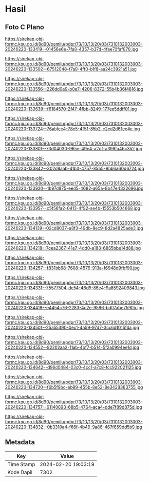 # Hasil

## Foto C Plano

https://sirekap-obj-formc.kpu.go.id/8d90/pemilu/pdpr/73/10/13/20/03/7310132003003-20240220-133419--01456e6e-7fa8-4357-b37d-4fee70faf870.jpg

https://sirekap-obj-formc.kpu.go.id/8d90/pemilu/pdpr/73/10/13/20/03/7310132003003-20240220-133502--67512048-f7a9-4ff0-b1f8-aa24c3921a51.jpg

https://sirekap-obj-formc.kpu.go.id/8d90/pemilu/pdpr/73/10/13/20/03/7310132003003-20240220-133556--226dd0a9-b0e7-4206-8372-55b4b36f4816.jpg

https://sirekap-obj-formc.kpu.go.id/8d90/pemilu/pdpr/73/10/13/20/03/7310132003003-20240220-133639--f6184570-2f47-4fbb-8249-177ee5ddff01.jpg

https://sirekap-obj-formc.kpu.go.id/8d90/pemilu/pdpr/73/10/13/20/03/7310132003003-20240220-133724--76abfec4-78e5-4f51-85b2-c2ed2d61ee4c.jpg

https://sirekap-obj-formc.kpu.go.id/8d90/pemilu/pdpr/73/10/13/20/03/7310132003003-20240220-133801--73d04030-965e-49e4-a2df-a396fa46c352.jpg

https://sirekap-obj-formc.kpu.go.id/8d90/pemilu/pdpr/73/10/13/20/03/7310132003003-20240220-133842--302d8aab-41b0-4757-85b5-9bb6a60d6724.jpg

https://sirekap-obj-formc.kpu.go.id/8d90/pemilu/pdpr/73/10/13/20/03/7310132003003-20240220-133920--1b97d875-eed5-4682-a65a-8b47e4322696.jpg

https://sirekap-obj-formc.kpu.go.id/8d90/pemilu/pdpr/73/10/13/20/03/7310132003003-20240220-133957--c5f56fa2-0413-4f92-ae4b-15553b504668.jpg

https://sirekap-obj-formc.kpu.go.id/8d90/pemilu/pdpr/73/10/13/20/03/7310132003003-20240220-134139--02cd8037-a8f3-49db-8ec9-8d2a4825ade3.jpg

https://sirekap-obj-formc.kpu.go.id/8d90/pemilu/pdpr/73/10/13/20/03/7310132003003-20240220-134218--7cea2367-41e7-4dd0-a183-6865bbe14d88.jpg

https://sirekap-obj-formc.kpu.go.id/8d90/pemilu/pdpr/73/10/13/20/03/7310132003003-20240220-134257--f831bb68-7608-4579-913a-f6948d9fbf90.jpg

https://sirekap-obj-formc.kpu.go.id/8d90/pemilu/pdpr/73/10/13/20/03/7310132003003-20240220-134331--75577504-dc54-46d9-86e4-9a8592409843.jpg

https://sirekap-obj-formc.kpu.go.id/8d90/pemilu/pdpr/73/10/13/20/03/7310132003003-20240220-134418--e4454c76-2283-4c2e-9586-bd07abe7590b.jpg

https://sirekap-obj-formc.kpu.go.id/8d90/pemilu/pdpr/73/10/13/20/03/7310132003003-20240220-134501--25a55390-0ec1-4a59-97d7-3cc6d1015f4a.jpg

https://sirekap-obj-formc.kpu.go.id/8d90/pemilu/pdpr/73/10/13/20/03/7310132003003-20240220-134552--92202aa2-11ab-4bf7-b514-5f2a0994ee1d.jpg

https://sirekap-obj-formc.kpu.go.id/8d90/pemilu/pdpr/73/10/13/20/03/7310132003003-20240220-134642--d96d0484-03c0-4cc1-a7c8-fcc922021125.jpg

https://sirekap-obj-formc.kpu.go.id/8d90/pemilu/pdpr/73/10/13/20/03/7310132003003-20240220-134720--f6b5f9bc-eb99-455b-8e52-8e3428383755.jpg

https://sirekap-obj-formc.kpu.go.id/8d90/pemilu/pdpr/73/10/13/20/03/7310132003003-20240220-134757--61140893-68b5-4764-aca4-dde7f89d875d.jpg

https://sirekap-obj-formc.kpu.go.id/8d90/pemilu/pdpr/73/10/13/20/03/7310132003003-20240220-134832--0b3310a4-f66f-4b49-9a86-467f659dd5b9.jpg


## Metadata

| Key        | Value               |
| ---------- | ------------------- |
| Time Stamp | 2024-02-20 19:03:19 |
| Kode Dapil | 7302                |



